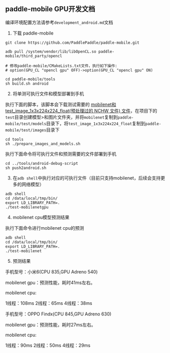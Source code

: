 ## paddle-mobile GPU开发文档

编译环境配置方法请参考`development_android.md`文档

1. 下载 paddle-mobile

```shell
git clone https://github.com/PaddlePaddle/paddle-mobile.git

adb pull /system/vendor/lib/libOpenCL.so paddle-mobile/third_party/opencl

# 修改paddle-mobile/CMakeLists.txt文件，执行如下操作:
# option(GPU_CL "opencl gpu" OFF)->option(GPU_CL "opencl gpu" ON)

cd paddle-mobile/tools
sh build.sh android
```

2. 将单测可执行文件和模型部署到手机

执行下面的脚本，该脚本会下载测试需要的 [mobilenet和test_image_1x3x224x224_float(预处理过的 NCHW 文件) 文件](http://mms-graph.bj.bcebos.com/paddle-mobile/opencl_test_src.zip)，在项目下的`test`目录创建模型>和图片文件夹，并将`mobilenet`复制到`paddle-mobile/test/models`目录下，将`test_image_1x3x224x224_float`复制到`paddle-mobile/test/images`目录下

```shell
cd tools
sh ./prepare_images_and_models.sh
```

执行下面命令将可执行文件和预测需要的文件部署到手机

```shell
cd ../tools/android-debug-script
sh push2android.sh
```

3. 在`adb shell`中执行对应的可执行文件（目前只支持mobilenet，后续会支持更多的网络模型）

```shell
adb shell
cd /data/local/tmp/bin/
export LD_LIBRARY_PATH=.
./test-mobilenetgpu
```

4. mobilenet cpu模型预测结果

执行下面命令进行mobilenet cpu的预测

```shell
adb shell
cd /data/local/tmp/bin/
export LD_LIBRARY_PATH=.
./test-mobilenet
```

5. 预测结果

  手机型号：小米6(CPU 835,GPU Adreno 540)

  mobilenet gpu：预测性能，耗时41ms左右。

  mobilenet cpu:

  1线程：108ms
  2线程：65ms
  4线程：38ms

  手机型号：OPPO Findx(CPU 845,GPU Adreno 630)

  mobilenet gpu：预测性能，耗时27ms左右。

  mobilenet cpu:

  1线程：90ms
  2线程：50ms
  4线程：29ms
